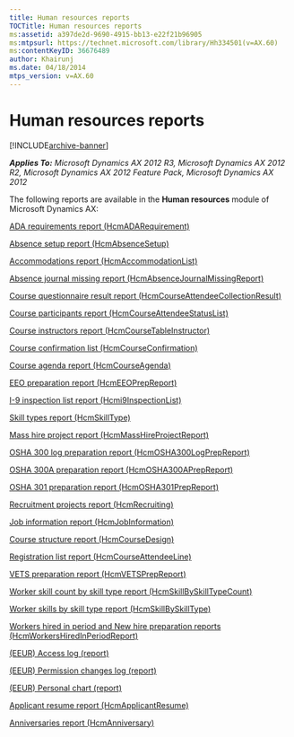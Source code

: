 ```yaml
---
title: Human resources reports
TOCTitle: Human resources reports
ms:assetid: a397de2d-9690-4915-bb13-e22f21b96905
ms:mtpsurl: https://technet.microsoft.com/library/Hh334501(v=AX.60)
ms:contentKeyID: 36676489
author: Khairunj
ms.date: 04/18/2014
mtps_version: v=AX.60
---
```


# Human resources reports 


[!INCLUDE[archive-banner](includes/archive-banner.md)]


_**Applies To:** Microsoft Dynamics AX 2012 R3, Microsoft Dynamics AX 2012 R2, Microsoft Dynamics AX 2012 Feature Pack, Microsoft Dynamics AX 2012_

The following reports are available in the **Human resources** module of Microsoft Dynamics AX:

[ADA requirements report (HcmADARequirement)](ada-requirements-report-hcmadarequirement.md)

[Absence setup report (HcmAbsenceSetup)](absence-setup-report-hcmabsencesetup.md)

[Accommodations report (HcmAccommodationList)](accommodations-report-hcmaccommodationlist.md)

[Absence journal missing report (HcmAbsenceJournalMissingReport)](absence-journal-missing-report-hcmabsencejournalmissingreport.md)

[Course questionnaire result report (HcmCourseAttendeeCollectionResult)](course-questionnaire-result-report-hcmcourseattendeecollectionresult.md)

[Course participants report (HcmCourseAttendeeStatusList)](course-participants-report-hcmcourseattendeestatuslist.md)

[Course instructors report (HcmCourseTableInstructor)](course-instructors-report-hcmcoursetableinstructor.md)

[Course confirmation list (HcmCourseConfirmation)](course-confirmation-list-hcmcourseconfirmation.md)

[Course agenda report (HcmCourseAgenda)](course-agenda-report-hcmcourseagenda.md)

[EEO preparation report (HcmEEOPrepReport)](eeo-preparation-report-hcmeeoprepreport.md)

[I-9 inspection list report (Hcmi9InspectionList)](i-9-inspection-list-report-hcmi9inspectionlist.md)

[Skill types report (HcmSkillType)](skill-types-report-hcmskilltype.md)

[Mass hire project report (HcmMassHireProjectReport)](mass-hire-project-report-hcmmasshireprojectreport.md)

[OSHA 300 log preparation report (HcmOSHA300LogPrepReport)](osha-300-log-preparation-report-hcmosha300logprepreport.md)

[OSHA 300A preparation report (HcmOSHA300APrepReport)](osha-300a-preparation-report-hcmosha300aprepreport.md)

[OSHA 301 preparation report (HcmOSHA301PrepReport)](osha-301-preparation-report-hcmosha301prepreport.md)

[Recruitment projects report (HcmRecruiting)](recruitment-projects-report-hcmrecruiting.md)

[Job information report (HcmJobInformation)](job-information-report-hcmjobinformation.md)

[Course structure report (HcmCourseDesign)](course-structure-report-hcmcoursedesign.md)

[Registration list report (HcmCourseAttendeeLine)](registration-list-report-hcmcourseattendeeline.md)

[VETS preparation report (HcmVETSPrepReport)](vets-preparation-report-hcmvetsprepreport.md)

[Worker skill count by skill type report (HcmSkillBySkillTypeCount)](worker-skill-count-by-skill-type-report-hcmskillbyskilltypecount.md)

[Worker skills by skill type report (HcmSkillBySkillType)](worker-skills-by-skill-type-report-hcmskillbyskilltype.md)

[Workers hired in period and New hire preparation reports (HcmWorkersHiredInPeriodReport)](workers-hired-in-period-and-new-hire-preparation-reports-hcmworkershiredinperiodreport.md)

[(EEUR) Access log (report)](eeur-access-log-report.md)

[(EEUR) Permission changes log (report)](eeur-permission-changes-log-report.md)

[(EEUR) Personal chart (report)](eeur-personal-chart-report.md)

[Applicant resume report (HcmApplicantResume)](applicant-resume-report-hcmapplicantresume.md)

[Anniversaries report (HcmAnniversary)](anniversaries-report-hcmanniversary.md)

  


